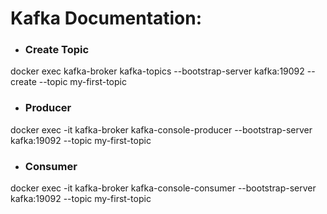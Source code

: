 # Kafka Documentation:

* ### Create Topic
docker exec kafka-broker kafka-topics --bootstrap-server kafka:19092 --create --topic my-first-topic

* ### Producer
docker exec -it kafka-broker kafka-console-producer --bootstrap-server kafka:19092 --topic my-first-topic

* ### Consumer
docker exec -it kafka-broker kafka-console-consumer --bootstrap-server kafka:19092 --topic my-first-topic
